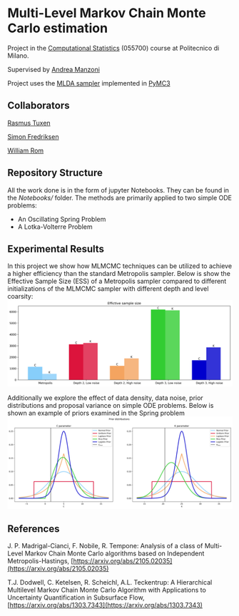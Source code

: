 # Multi-Level Markov Chain Monte Carlo estimation
Project in the [Computational Statistics](https://www11.ceda.polimi.it/schedaincarico/schedaincarico/controller/scheda_pubblica/SchedaPublic.do?&evn_default=evento&matricola=989644&c_insegn=055700) (055700) course at Politecnico di Milano.

Supervised by [Andrea Manzoni](https://www4.ceda.polimi.it/manifesti/manifesti/controller/ricerche/RicercaPerDocentiPublic.do?evn_didattica=evento&k_doc=189941&polij_device_category=DESKTOP&__pj0=0&__pj1=9619a602b442b2145bf9220580e36137)

Project uses the [MLDA sampler](https://docs.pymc.io/en/stable/pymc-examples/examples/samplers/MLDA_introduction.html) implemented in [PyMC3](https://docs.pymc.io/en/v3/)

## Collaborators
[Rasmus Tuxen](https://github.com/RTuxen)

[Simon Fredriksen](https://github.com/Slfredri)

[William Rom](https://github.com/William-Rom)

## Repository Structure

All the work done is in the form of jupyter Notebooks. They can be found in the *Notebooks/* folder. The methods are primarily applied to two simple ODE problems:
- An Oscillating Spring Problem
- A Lotka-Volterre Problem

## Experimental Results
In this project we show how MLMCMC techniques can be utilized to achieve a higher efficiency than the standard Metropolis sampler.
Below is show the Effective Sample Size (ESS) of a Metropolis sampler compared to different initializations of the MLMCMC sampler with
different depth and level coarsity:
![Alt text](figures/spring_problem_analytical_figures/dual_parameter_estimation/increasing_level_noise_test/ess.png?raw=true "Title")

Additionally we explore the effect of data density, data noise, prior distributions and proposal variance on simple ODE problems.
Below is shown an example of priors examined in the Spring problem 
![Alt text](figures/spring_problem_analytical_figures/dual_parameter_estimation/Prior_distribution_test/prior_distributions.png?raw=true "Title")


## References
J. P. Madrigal-Cianci, F. Nobile, R. Tempone: Analysis of a class of Multi-Level Markov Chain Monte Carlo algorithms based on Independent Metropolis-Hastings, [https://arxiv.org/abs/2105.02035](https://arxiv.org/abs/2105.02035)

T.J. Dodwell, C. Ketelsen, R. Scheichl, A.L. Teckentrup: A Hierarchical Multilevel Markov Chain Monte Carlo Algorithm with Applications to Uncertainty Quantification in Subsurface Flow, [https://arxiv.org/abs/1303.7343](https://arxiv.org/abs/1303.7343)
